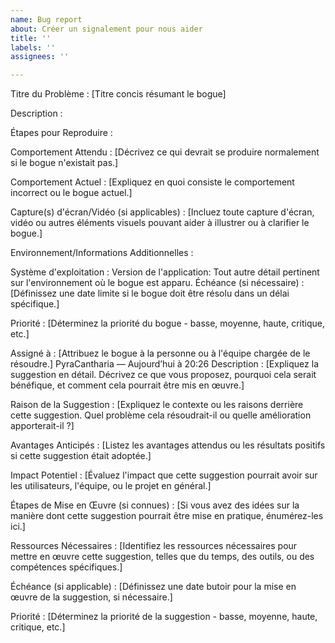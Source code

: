 ```yaml
---
name: Bug report
about: Créer un signalement pour nous aider
title: ''
labels: ''
assignees: ''

---
```


Titre du Problème : [Titre concis résumant le bogue]

Description :


Étapes pour Reproduire :


Comportement Attendu :
[Décrivez ce qui devrait se produire normalement si le bogue n'existait pas.]

Comportement Actuel :
[Expliquez en quoi consiste le comportement incorrect ou le bogue actuel.]

Capture(s) d'écran/Vidéo (si applicables) :
[Incluez toute capture d'écran, vidéo ou autres éléments visuels pouvant aider à illustrer ou à clarifier le bogue.]

Environnement/Informations Additionnelles :

Système d'exploitation :
Version de l'application:
Tout autre détail pertinent sur l'environnement où le bogue est apparu.
Échéance (si nécessaire) :
[Définissez une date limite si le bogue doit être résolu dans un délai spécifique.]

Priorité :
[Déterminez la priorité du bogue - basse, moyenne, haute, critique, etc.]

Assigné à :
[Attribuez le bogue à la personne ou à l'équipe chargée de le résoudre.]
PyraCantharia — Aujourd’hui à 20:26
Description :
[Expliquez la suggestion en détail. Décrivez ce que vous proposez, pourquoi cela serait bénéfique, et comment cela pourrait être mis en œuvre.]

Raison de la Suggestion :
[Expliquez le contexte ou les raisons derrière cette suggestion. Quel problème cela résoudrait-il ou quelle amélioration apporterait-il ?]

Avantages Anticipés :
[Listez les avantages attendus ou les résultats positifs si cette suggestion était adoptée.]

Impact Potentiel :
[Évaluez l'impact que cette suggestion pourrait avoir sur les utilisateurs, l'équipe, ou le projet en général.]

Étapes de Mise en Œuvre (si connues) :
[Si vous avez des idées sur la manière dont cette suggestion pourrait être mise en pratique, énumérez-les ici.]

Ressources Nécessaires :
[Identifiez les ressources nécessaires pour mettre en œuvre cette suggestion, telles que du temps, des outils, ou des compétences spécifiques.]

Échéance (si applicable) :
[Définissez une date butoir pour la mise en œuvre de la suggestion, si nécessaire.]

Priorité :
[Déterminez la priorité de la suggestion - basse, moyenne, haute, critique, etc.]

